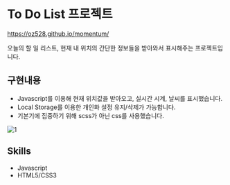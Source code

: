 # To Do List 프로젝트
https://oz528.github.io/momentum/

오늘의 할 일 리스트, 현재 내 위치의 간단한 정보들을 받아와서 표시해주는 프로젝트입니다.

## 구현내용
- Javascript를 이용해 현재 위치값을 받아오고, 실시간 시계, 날씨를 표시했습니다.
- Local Storage를 이용한 개인화 설정 유지/삭제가 가능합니다.
- 기본기에 집중하기 위해 scss가 아닌 css를 사용했습니다.

![1](https://user-images.githubusercontent.com/124434808/217518670-42bd4823-8ef9-49fb-9da8-75cccb69286d.png)


## Skills
- Javascript
- HTML5/CSS3

